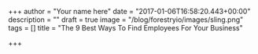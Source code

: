 +++
author = "Your name here"
date = "2017-01-06T16:58:20.443+00:00"
description = ""
draft = true
image = "/blog/forestryio/images/sling.png"
tags = []
title = "The 9 Best Ways To Find Employees For Your Business"

+++

